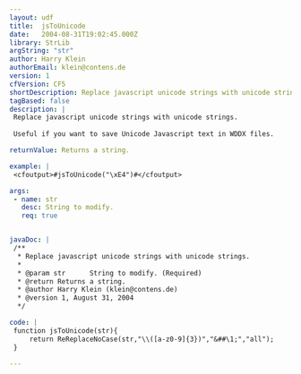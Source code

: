 ```yaml
---
layout: udf
title:  jsToUnicode
date:   2004-08-31T19:02:45.000Z
library: StrLib
argString: "str"
author: Harry Klein
authorEmail: klein@contens.de
version: 1
cfVersion: CF5
shortDescription: Replace javascript unicode strings with unicode strings.
tagBased: false
description: |
 Replace javascript unicode strings with unicode strings.
 
 Useful if you want to save Unicode Javascript text in WDDX files.

returnValue: Returns a string.

example: |
 <cfoutput>#jsToUnicode("\xE4")#</cfoutput>

args:
 - name: str
   desc: String to modify.
   req: true


javaDoc: |
 /**
  * Replace javascript unicode strings with unicode strings.
  * 
  * @param str      String to modify. (Required)
  * @return Returns a string. 
  * @author Harry Klein (klein@contens.de) 
  * @version 1, August 31, 2004 
  */

code: |
 function jsToUnicode(str){
     return ReReplaceNoCase(str,"\\([a-z0-9]{3})","&##\1;","all");
 }

---
```



